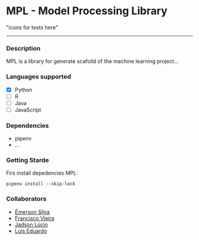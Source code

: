 # MPL - Model Processing Library
	
"icons for tests here"

---

### Description 
MPL is a library for generate scafolld of the machine learning project... 

### Languages supported 
- [X] Python 
- [ ] R
- [ ] Java
- [ ] JavaScript 

### Dependencies 
- pipenv 
- ...
### Getting Starde

Firs install depedencies MPL:

```
pipenv install --skip-lock 
```

### Collaborators 

- [Émerson Silva](https://github.com/SilvaEmerson)  
- [Francisco Vieira](https://github.com/vieirafrancisco)
- [Jadson Lúcio](https://github.com/vieirafrancisco) 
- [Luís Eduardo](https://github.com/vieirafrancisco)
